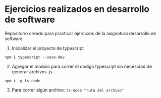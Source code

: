 # Ejercicios realizados en desarrollo de software

Repositorio creado para practicar ejercicios de la asignatura desarrollo de software

1. Inicializar el proyecto de typescript
```
npm i typescript --save-dev
```
2. Agregar el modulo para correr el codigo typescript sin necesidad de generar archivos .js
```
npm i -g ts-node
```
3. Para correr algún archivo: ```ts-node "ruta del archivo"```
